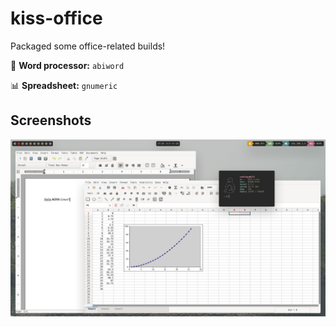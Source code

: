 # kiss-office

Packaged some office-related builds!

:page_with_curl: **Word processor:**
`abiword`

:bar_chart: **Spreadsheet:**
`gnumeric`

## Screenshots

![Screenshot](screenshot.png)
